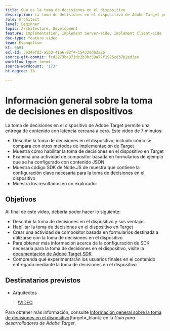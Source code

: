 ```yaml
---
title: Qué es la toma de decisiones en el dispositivo
description: La toma de decisiones en el dispositivo de Adobe Target permite una entrega de contenido con latencia cercana a cero. Vea este vídeo para obtener más información acerca de la toma de decisiones en el dispositivo y cómo habilitarla.
role: Architect
level: Beginner
topic: Architecture, Development
feature: Implementation, Implement Server-side, Implement Client-side
doc-type: feature video
team: Evangelism
kt: 6691
exl-id: 3b24efd3-a5b3-41a6-92f4-15433ddb2a26
source-git-commit: fcd2273ba373dc2b3bc59a77f1925cdb7b2ed3ee
workflow-type: tm+mt
source-wordcount: '173'
ht-degree: 1%

---
```


# Información general sobre la toma de decisiones en dispositivos

La toma de decisiones en el dispositivo de Adobe Target permite una entrega de contenido con latencia cercana a cero. Este vídeo de 7 minutos:

* Describe la toma de decisiones en el dispositivo, incluido cómo se compara con otros métodos de implementación de Target
* Muestra cómo habilitar la toma de decisiones en el dispositivo en Target
* Examina una actividad de compositor basada en formularios de ejemplo que se ha configurado con contenido JSON
* Muestra código SDK de Node.JS de muestra que contiene la configuración clave necesaria para la toma de decisiones en el dispositivo
* Muestra los resultados en un explorador

## Objetivos

Al final de este vídeo, debería poder hacer lo siguiente:

* Describir la toma de decisiones en el dispositivo y sus ventajas
* Habilitar la toma de decisiones en el dispositivo en Target
* Crear una actividad de compositor basada en formularios destinada a utilizarse con la toma de decisiones en el dispositivo
* Para obtener más información acerca de la configuración de SDK necesaria para la toma de decisiones en el dispositivo, visite la [documentación de Adobe Target SDK](https://experienceleague.adobe.com/en/docs/target-dev/developer/server-side/on-device-decisioning/overview)
* Comprenda qué experimentarán los usuarios finales en el contenido entregado mediante la toma de decisiones en el dispositivo

## Destinatarios previstos

* Arquitectos

>[!VIDEO](https://video.tv.adobe.com/v/329032/?quality=12)

Para obtener más información, consulte [Información general sobre la toma de decisiones en el dispositivo](https://experienceleague.adobe.com/docs/target-dev/developer/server-side/on-device-decisioning/overview.html?lang=es){target=_blank} en la *Guía para desarrolladores de Adobe Target*.
